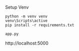 
Setup Venv
```
python -m venv venv
venv\Scripts\active
pip install -r requirements.txt
```

```
app.py
```


http://localhost:5000